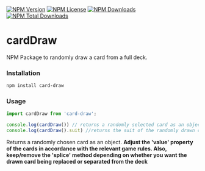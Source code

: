 [![NPM Version](https://img.shields.io/npm/v/card-draw?style=flat)](https://www.npmjs.com/package/card-draw) [![NPM License](https://img.shields.io/npm/l/card-draw)](https://www.npmjs.com/package/card-draw) [![NPM Downloads](https://img.shields.io/npm/dm/card-draw?style=flat)](https://www.npmjs.com/package/card-draw) [![NPM Total Downloads](https://img.shields.io/npm/dt/card-draw?style=flat)](https://www.npmjs.com/package/card-draw)


# cardDraw

NPM Package to randomly draw a card from a full deck.

### Installation

``` bash
npm install card-draw
```

### Usage

``` javascript
import cardDraw from 'card-draw';

console.log(cardDraw()) // returns a randomly selected card as an object
console.log(cardDraw().suit) //returns the suit of the randomly drawn card
```

Returns a randomly chosen card as an object. **Adjust the 'value' property of the cards in accordance with the relevant game rules. Also, keep/remove the 'splice' method depending on whether you want the drawn card being replaced or separated from the deck**
